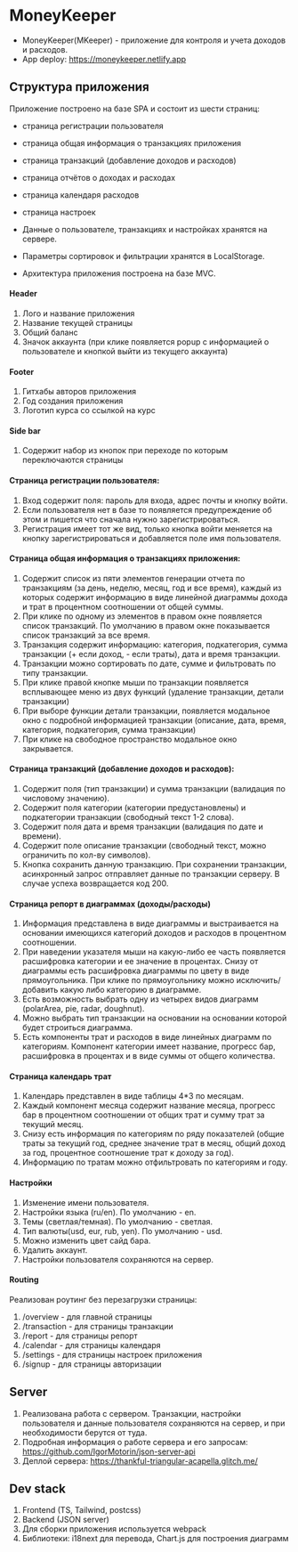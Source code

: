 # MoneyKeeper

- MoneyKeeper(MKeeper) - приложение для контроля и учета доходов и расходов.
- App deploy: https://moneykeeper.netlify.app

## Структура приложения

Приложение построено на базе SPA и состоит из шести страниц:

- страница регистрации пользователя
- страница общая информация о транзакциях приложения
- страница транзакций (добавление доходов и расходов)
- страница отчётов о доходах и расходах
- страница календаря расходов
- страница настроек

- Данные о пользователе, транзакциях и настройках хранятся на сервере.
- Параметры сортировок и фильтрации хранятся в LocalStorage.

- Архитектура приложения построена на базе MVC.

#### Header

1. Лого и название приложения
2. Название текущей страницы
3. Общий баланс
4. Значок аккаунта (при клике появляется popup с информацией о пользователе и кнопкой выйти из текущего аккаунта)

#### Footer

1. Гитхабы авторов приложения
2. Год создания приложения
3. Логотип курса со ссылкой на курс

#### Side bar

1. Содержит набор из кнопок при переходе по которым переключаются страницы

#### Страница регистрации пользователя:

1. Вход содержит поля: пароль для входа, адрес почты и кнопку войти.
2. Если пользователя нет в базе то появляется предупреждение об этом и пишется что сначала нужно зарегистрироваться.
3. Регистрация имеет тот же вид, только кнопка войти меняется на кнопку зарегистрироваться и добавляется поле имя пользователя.

#### Страница общая информация о транзакциях приложения:

1. Содержит список из пяти элементов генерации отчета по транзакциям (за день, неделю, месяц, год и все время), каждый из которых содержит информацию в виде линейной диаграммы дохода и трат в процентном соотношении от общей суммы.
2. При клике по одному из элементов в правом окне появляется список транзакций. По умолчанию в правом окне показывается список транзакций за все время.
3. Транзакция содержит информацию: категория, подкатегория, сумма транзакции (+ если доход, - если траты), дата и время транзакции.
4. Транзакции можно сортировать по дате, сумме и фильтровать по типу транзакции.
5. При клике правой кнопке мыши по транзакции появляется всплывающее меню из двух функций (удаление транзакции, детали транзакции)
6. При выборе функции детали транзакции, появляется модальное окно с подробной информацией транзакции (описание, дата, время, категория, подкатегория, сумма транзакции)
7. При клике на свободное пространство модальное окно закрывается.

#### Страница транзакций (добавление доходов и расходов):

1. Содержит поля (тип транзакции) и сумма транзакции (валидация по числовому значению).
2. Содержит поля категории (категории предустановлены) и подкатегории транзакции (свободный текст 1-2 слова).
3. Содержит поля дата и время транзакции (валидация по дате и времени).
4. Содержит поле описание транзакции (свободный текст, можно ограничить по кол-ву символов).
5. Кнопка сохранить данную транзакцию. При сохранении транзакции, асинхронный запрос отправляет данные по транзакции серверу. В случае успеха возвращается код 200.

#### Страница репорт в диаграммах (доходы/расходы)

1. Информация представлена в виде диаграммы и выстраивается на основании имеющихся категорий доходов и расходов в процентном соотношении.
2. При наведении указателя мыши на какую-либо ее часть появляется расшифровка категории и ее значение в процентах. Снизу от диаграммы есть расшифровка диаграммы по цвету в виде прямоугольника. При клике по прямоугольнику можно исключить/добавить какую либо категорию в диаграмме.
3. Есть возможность выбрать одну из четырех видов диаграмм (polarArea, pie, radar, doughnut).
4. Можно выбрать тип транзакции на основании на основании которой будет строиться диаграмма.
5. Есть компоненты трат и расходов в виде линейных диаграмм по категориям. Компонент категории имеет название, прогресс бар, расшифровка в процентах и в виде суммы от общего количества.

#### Страница календарь трат

1. Календарь представлен в виде таблицы 4\*3 по месяцам.
2. Каждый компонент месяца содержит название месяца, прогресс бар в процентном соотношении от общих трат и сумму трат за текущий месяц.
3. Снизу есть информация по категориям по ряду показателей (общие траты за текущий год, среднее значение трат в месяц, общий доход за год, процентное соотношение трат к доходу за год).
4. Информацию по тратам можно отфильтровать по категориям и году.

#### Настройки

1. Изменение имени пользователя.
2. Настройки языка (ru/en). По умолчанию - en.
3. Темы (светлая/темная). По умолчанию - светлая.
4. Тип валюты(usd, eur, rub, yen). По умолчанию - usd.
5. Можно изменить цвет сайд бара.
6. Удалить аккаунт.
7. Настройки пользователя сохраняются на сервер.

#### Routing

Реализован роутинг без перезагрузки страницы:

1. /overview - для главной страницы
2. /transaction - для страницы транзакции
3. /report - для страницы репорт
4. /calendar - для страницы календаря
5. /settings - для страницы настроек приложения
6. /signup - для страницы авторизации

## Server

1. Реализована работа с сервером. Транзакции, настройки пользователя и данные пользователя сохраняются на сервер, и при необходимости берутся от туда.
2. Подробная информация о работе сервера и его запросам: https://github.com/IgorMotorin/json-server-api
3. Деплой сервера: https://thankful-triangular-acapella.glitch.me/

## Dev stack

1. Frontend (TS, Tailwind, postcss)
2. Backend (JSON server)
3. Для сборки приложения используется webpack
4. Библиотеки: i18next для перевода, Chart.js для построения диаграмм
